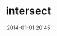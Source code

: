 ---
layout: collection
title: intersect
date: 2014-01-01 20:45
no_menu_item: true # required only for this example website because of menu construction
support: [jquery, gallery]
---